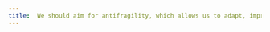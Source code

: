 ```yaml
---
title:  We should aim for antifragility, which allows us to adapt, improve, and thrive in the face of adversity
---
```




